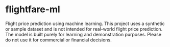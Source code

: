 # flightfare-ml
Flight price prediction using machine learning. This project uses a synthetic or sample dataset and is not intended for real-world flight price prediction. The model is built purely for learning and demonstration purposes. Please do not use it for commercial or financial decisions.
